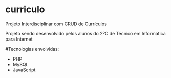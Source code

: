 # curriculo
Projeto Interdisciplinar com CRUD de Currículos

Projeto sendo desenvolvido pelos alunos do 2ºC de Técnico em Informática para Internet

#Tecnologias envolvidas:

- PHP
- MySQL
- JavaScript
